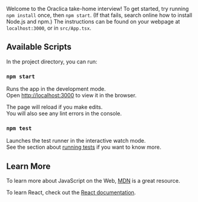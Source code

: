Welcome to the Oraclica take-home interview! To get started, try running `npm install` once, then `npm start`.
(If that fails, search online how to install Node.js and npm.)
The instructions can be found on your webpage at `localhost:3000`, or in `src/App.tsx`.

## Available Scripts

In the project directory, you can run:

### `npm start`

Runs the app in the development mode.\
Open [http://localhost:3000](http://localhost:3000) to view it in the browser.

The page will reload if you make edits.\
You will also see any lint errors in the console.

### `npm test`

Launches the test runner in the interactive watch mode.\
See the section about [running tests](https://facebook.github.io/create-react-app/docs/running-tests) if you want to know more.

## Learn More

To learn more about JavaScript on the Web, [MDN](https://developer.mozilla.org/en-US/) is a great resource.

To learn React, check out the [React documentation](https://reactjs.org/).
